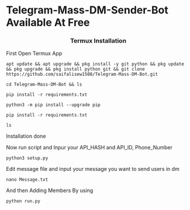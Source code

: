 # Telegram-Mass-DM-Sender-Bot Available At Free

<h3 align="center">Termux Installation</h3>

First Open Termux App

```
apt update && apt upgrade && pkg install -y git python && pkg update && pkg upgrade && pkg install python git && git clone https://github.com/saifalisew1508/Telegram-Mass-DM-Bot.git
```

```
cd Telegram-Mass-DM-Bot && ls
```

```
pip install -r requirements.txt
```

```
python3 -m pip install --upgrade pip
```

```
pip install -r requirements.txt
```


```
ls
```

Installation done

Now run script and Inpur your API_HASH and API_ID, Phone_Number

```
python3 setup.py
```

Edit message file and input your message you want to send users in dm

```
nano Message.txt
```



And then Adding Members By using 

```
python run.py
```

